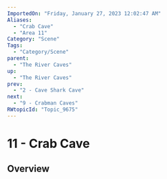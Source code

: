 ```yaml
---
ImportedOn: "Friday, January 27, 2023 12:02:47 AM"
Aliases:
  - "Crab Cave"
  - "Area 11"
Category: "Scene"
Tags:
  - "Category/Scene"
parent:
  - "The River Caves"
up:
  - "The River Caves"
prev:
  - "2 - Cave Shark Cave"
next:
  - "9 - Crabman Caves"
RWtopicId: "Topic_9675"
---
```

# 11 - Crab Cave
## Overview

